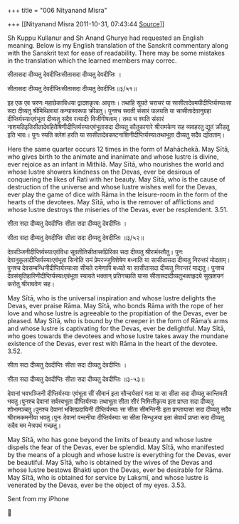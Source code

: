 +++
title = "006 Nityanand Misra"

+++
[[Nityanand Misra	2011-10-31, 07:43:44 [Source](https://groups.google.com/g/samskrita/c/FlK8u8d8IlY)]]



Sh Kuppu Kullanur and Sh Anand Ghurye had requested an English meaning. Below is my English translation of the Sanskrit commentary along with the Sanskrit text for ease of readability. There may be some mistakes in the translation which the learned members may correc.

  

सीतासदा दीव्यतु देवदीप्तिःसीतासदा दीव्यतु देवदीप्तिः ।  

सीतासदा दीव्यतु देवदीप्तिःसीतासदा दीव्यतु देवदीप्तिः॥३/५१॥

इह एक एव चरणः महाछेकाविधया द्वादशकृत्वः आवृत्तः। तथाहि सूयते चराचरं या सासीतादेवमयीदीप्तिर्यस्याःसा सदा दीव्यतु श्रीमिथिलायां कन्यास्वरूपा क्रीडतु। पुनश्च सवती संसारं पालयति या सासीतादेवानुग्रहा दीप्तिर्यस्याःएवंभूता दीव्यतु सदैव रत्यादीः विजीगीषताम्। तथा च श्यति संसारं नाशयतिइतिसीतादेवहितैषिणीदीप्तिर्यस्याःएवंभूतासदा दीव्यतु कौतुकागारे श्रीरामकेण सह व्यवहरतु द्यूतं क्रीडतु इति भावः। पुनः स्यति क्लेशं हरति या सासीतादेवकष्टनाशिनीदीप्तिर्यस्याःतथाभूता दीव्यतु सदैव द्योतताम्।

Here the same quarter occurs 12 times in the form of Mahāchekā. May Sītā, who gives birth to the animate and inanimate and whose lustre is divine, ever rejoice as an infant in Mithilā. May Sītā, who nourishes the world and whose lustre showers kindness on the Devas, ever be desirous of conquering the likes of Rati with her beauty. May Sītā, who is the cause of destruction of the universe and whose lustre wishes well for the Devas, ever play the game of dice with Rāma in the leisure-room in the form of the hearts of the devotees. May Sītā, who is the remover of afflictions and whose lustre destroys the miseries of the Devas, ever be resplendent. 3.51.

सीता सदा दीव्यतु देवदीप्तिः सीता सदा दीव्यतु देवदीप्तिः ।

सीता सदा दीव्यतु देवदीप्तिः सीता सदा दीव्यतु देवदीप्तिः ॥३/५२॥

देवरञ्जिनीदीप्तिर्यस्याःएवंविधा सूवतीतिसीतासर्वप्रेरिका सदा दीव्यतु श्रीरामंस्तौतु। पुनः देवानुकूलादीप्तिर्यस्याःएवंभूता सिनोति रामं प्रेमरज्जुविशेषेण बध्नाति या सासीतासदा दीव्यतु निरन्तरं मोदताम्। पुनश्च देवसम्बन्धिनीदीप्तिर्यस्याःसा सीयते रामेणापि बध्यते या सासीतासदा दीव्यतु निरन्तरं माद्यतु। पुनश्च देवसंसृतिहारिणीदीप्तिर्यस्याःएवंभूता स्यायते भक्तान् प्रतिगच्छति यासा सीतासदादीव्यतुभक्तहृदये सुखशयनं करोतु श्रीराघवेण सह।

May Sītā, who is the universal inspiration and whose lustre delights the Devas, ever praise Rāma. May Sītā, who bonds Rāma with the rope of her love and whose lustre is agreeable to the propitiation of the Devas, ever be pleased. May Sītā, who is bound by the creeper in the form of Rāma’s arms and whose lustre is captivating for the Devas, ever be delightful. May Sītā, who goes towards the devotees and whose lustre takes away the mundane existence of the Devas, ever rest with Rāma in the heart of the devotee. 3.52.

सीता सदा दीव्यतु देवदीप्तिः सीता सदा दीव्यतु देवदीप्तिः ।

सीता सदा दीव्यतु देवदीप्तिः सीता सदा दीव्यतु देवदीप्तिः ॥३-५३॥

देवानां भवभञ्जिनी दीप्तिर्यस्याः एवंभूता सीं सीमानं इता सौन्दर्यसारं गता या सा सीता सदा दीव्यतु कान्तिमती भवतु।पुनश्च देवानां सर्वस्वभूता दीप्तिर्यस्याः तथाभूता सीता सीरं निमित्तीकृत्य इता प्राप्ता सदा दीव्यतु शोभामञ्चतु।पुनश्च देवानां भक्तिप्रदायिनी दीप्तिर्यस्याः सा सीता सीमन्तिनीः इता प्राप्तायासा सदा दीव्यतु सदैव श्रीरामकमनीया भवतु।पुनः देवानां वन्दनीया दीप्तिर्यस्याः सा सीता सिन्धुजया इता सेवार्थं प्राप्ता सदा दीव्यतु सदैव मम नेत्रपथं गच्छतु।

May Sītā, who has gone beyond the limits of beauty and whose lustre dispels the fear of the Devas, ever be splendid. May Sītā, who manifested by the means of a plough and whose lustre is everything for the Devas, ever be beautiful. May Sītā, who is obtained by the wives of the Devas and whose lustre bestows Bhakti upon the Devas, ever be desirable for Rāma. May Sītā, who is obtained for service by Lakṣmī, and whose lustre is venerated by the Devas, ever be the object of my eyes. 3.53.



  
Sent from my iPhone



